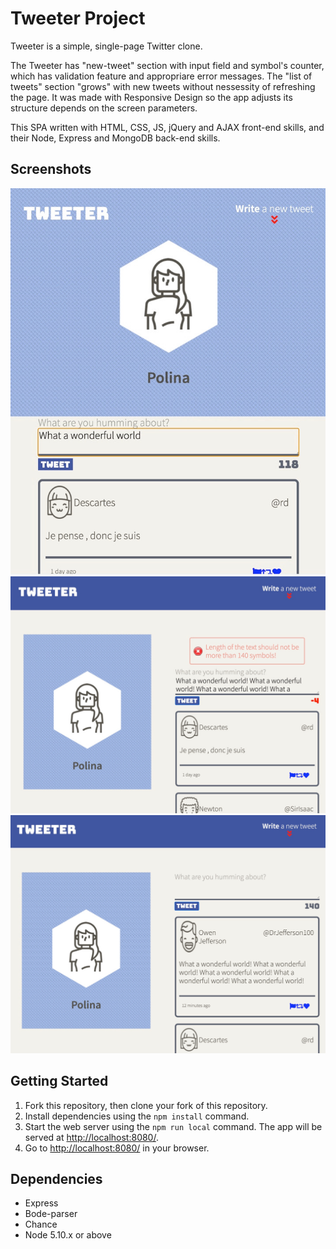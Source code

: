 # Tweeter Project

Tweeter is a simple, single-page Twitter clone.

The Tweeter has "new-tweet" section with input field and symbol's counter, which has validation feature and appropriare error messages. The "list of tweets" section "grows" with new tweets without nessessity of refreshing the page. It was made with Responsive Design so the app adjusts its structure depends on the screen parameters.

This SPA written with HTML, CSS, JS, jQuery and AJAX front-end skills, and their Node, Express and MongoDB back-end skills.
## Screenshots
!["Mobile screen version of the app"](https://github.com/PolinaSkrobot/tweeter/blob/master/docs/mobileVersion.png)
!["Validation works!"](https://github.com/PolinaSkrobot/tweeter/blob/master/docs/error.png)
!["Desktop screen version of the app with new publication"](https://github.com/PolinaSkrobot/tweeter/blob/master/docs/publication.png)


## Getting Started

1. Fork this repository, then clone your fork of this repository.
2. Install dependencies using the `npm install` command.
3. Start the web server using the `npm run local` command. The app will be served at <http://localhost:8080/>.
4. Go to <http://localhost:8080/> in your browser.

## Dependencies

- Express
- Bode-parser
- Chance
- Node 5.10.x or above
